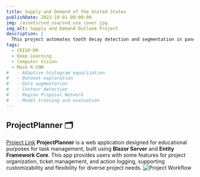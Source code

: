 ```yaml
---
title: Supply and Demand of the United States
publishDate: 2023-10-01 00:00:00
img: /assets/snd_usa/snd_usa_cover.jpg
img_alt: Supply and Demand Outlook Project
description: |
  This project automates tooth decay detection and segmentation in panoramic X-rays using AI techniques. By employing preprocessing, data augmentation, and a Mask R-CNN model, it enhances diagnostic accuracy and promotes AI integration in dental care.
tags:
  - CRISP-DM
  - Deep Learning
  - Computer Vision
  - Mask R-CNN
#   - Adaptive histogram equalization
#   - Dataset exploration
#   - Data augmentation
#   - Contour detection
#   - Region Proposal Network
#   - Model training and evaluation
---
```


## ProjectPlanner 🗂️
[Project Link](https://github.com/djazirifarouk/ProjectPlanner)
**ProjectPlanner** is a web application designed for educational purposes for task management, built using **Blazor Server** and **Entity Framework Core**. This app provides users with some features for project organization, ticket management, and action logging, supporting customizability and flexibility for diverse project needs.
![Project Workflow](/assets/project_planner/Workflow.png)

